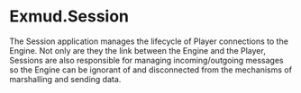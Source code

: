# Exmud.Session

The Session application manages the lifecycle of Player connections to the Engine. Not only are they the link between the Engine and the Player, Sessions are also responsible for managing incoming/outgoing messages so the Engine can be ignorant of and disconnected from the mechanisms of marshalling and sending data.